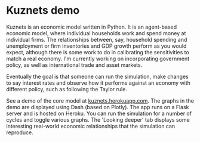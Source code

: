 # Kuznets demo
Kuznets is an economic model written in Python. It is an agent-based economic model, where individual households work and spend money at individual firms. The relationships between, say, household spending and unemployment or firm inventories and GDP growth perform as you would expect, although there is some work to do in calibrating the sensitivities to match a real economy. I'm currently working on incorporating government policy, as well as international trade and asset markets.

Eventually the goal is that someone can run the simulation, make changes to say interest rates and observe how it performs against an economy with different policy, such as following the Taylor rule.

See a demo of the core model at [kuznets.herokuapp.com](http://kuznets.herokuapp.com). The graphs in the demo are displayed using Dash (based on Plotly). The app runs on a Flask server and is hosted on Heroku. You can run the simulation for a number of cycles and toggle various graphs. The 'Looking deeper' tab displays some interesting real-world economic relationships that the simulation can reproduce.
